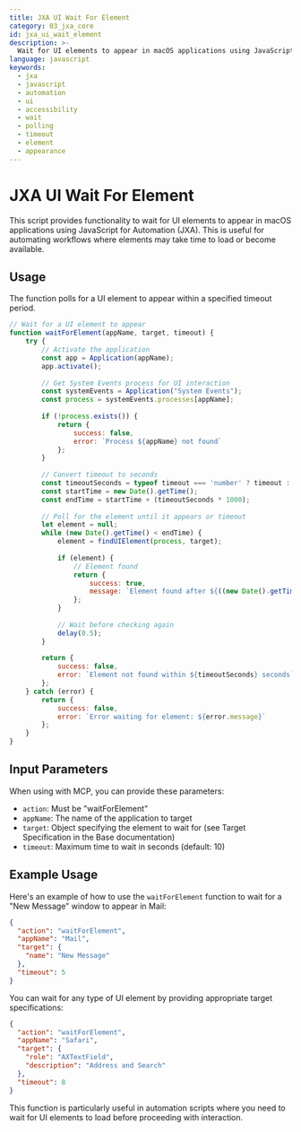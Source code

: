 ```yaml
---
title: JXA UI Wait For Element
category: 03_jxa_core
id: jxa_ui_wait_element
description: >-
  Wait for UI elements to appear in macOS applications using JavaScript for Automation (JXA).
language: javascript
keywords:
  - jxa
  - javascript
  - automation
  - ui
  - accessibility
  - wait
  - polling
  - timeout
  - element
  - appearance
---
```


# JXA UI Wait For Element

This script provides functionality to wait for UI elements to appear in macOS applications using JavaScript for Automation (JXA). This is useful for automating workflows where elements may take time to load or become available.

## Usage

The function polls for a UI element to appear within a specified timeout period.

```javascript
// Wait for a UI element to appear
function waitForElement(appName, target, timeout) {
    try {
        // Activate the application
        const app = Application(appName);
        app.activate();
        
        // Get System Events process for UI interaction
        const systemEvents = Application("System Events");
        const process = systemEvents.processes[appName];
        
        if (!process.exists()) {
            return {
                success: false,
                error: `Process ${appName} not found`
            };
        }
        
        // Convert timeout to seconds
        const timeoutSeconds = typeof timeout === 'number' ? timeout : 10;
        const startTime = new Date().getTime();
        const endTime = startTime + (timeoutSeconds * 1000);
        
        // Poll for the element until it appears or timeout
        let element = null;
        while (new Date().getTime() < endTime) {
            element = findUIElement(process, target);
            
            if (element) {
                // Element found
                return {
                    success: true,
                    message: `Element found after ${((new Date().getTime() - startTime) / 1000).toFixed(1)} seconds`
                };
            }
            
            // Wait before checking again
            delay(0.5);
        }
        
        return {
            success: false,
            error: `Element not found within ${timeoutSeconds} seconds`
        };
    } catch (error) {
        return {
            success: false,
            error: `Error waiting for element: ${error.message}`
        };
    }
}
```

## Input Parameters

When using with MCP, you can provide these parameters:

- `action`: Must be "waitForElement"
- `appName`: The name of the application to target
- `target`: Object specifying the element to wait for (see Target Specification in the Base documentation)
- `timeout`: Maximum time to wait in seconds (default: 10)

## Example Usage

Here's an example of how to use the `waitForElement` function to wait for a "New Message" window to appear in Mail:

```json
{
  "action": "waitForElement",
  "appName": "Mail",
  "target": {
    "name": "New Message"
  },
  "timeout": 5
}
```

You can wait for any type of UI element by providing appropriate target specifications:

```json
{
  "action": "waitForElement",
  "appName": "Safari",
  "target": {
    "role": "AXTextField",
    "description": "Address and Search"
  },
  "timeout": 8
}
```

This function is particularly useful in automation scripts where you need to wait for UI elements to load before proceeding with interaction.